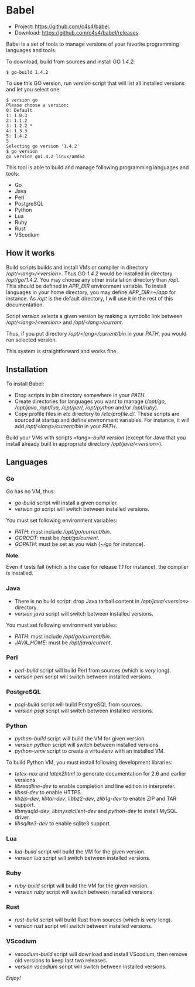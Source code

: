 # Babel

- Project: <https://github.com/c4s4/babel>.
- Download: <https://github.com/c4s4/babel/releases>.

Babel is a set of tools to manage versions of your favorite programming languages and tools.

To download, build from sources and install GO *1.4.2*:

    $ go-build 1.4.2

To use this GO version, run *version* script that will list all installed versions and let you select one:

    $ version go
    Please choose a version:
    0: Default
    1: 1.0.3
    2: 1.1.2
    3: 1.2.2 *
    4: 1.3.3
    5: 1.4.2
    5
    Selecting go version '1.4.2'
    $ go version
    go version go1.4.2 linux/amd64

This tool is able to build and manage following programming languages and tools:

- Go
- Java
- Perl
- PostgreSQL
- Python
- Lua
- Ruby
- Rust
- VScodium

## How it works

Build scripts builds and install VMs or compiler in directory */opt/&lt;lang>/&lt;version>*. Thus GO *1.4.2* would be installed in directory */opt/go/1.4.2*. You may choose any other installation directory than */opt*. This should be defined in *APP_DIR* environment variable. To install languages in your home directory, you may define *APP_DIR=~/app* for instance. As */opt* is the default directory, I will use it in the rest of this documentation.

Script *version* selects a given version by making a symbolic link between */opt/&lt;lang>/&lt;version>* and */opt/&lt;lang>/current*.

Thus, if you put directory */opt/&lt;lang>/current/bin* in your *PATH*, you would run selected version.

This system is straightforward and works fine.

## Installation

To install Babel:

- Drop scripts in *bin* directory somewhere in your *PATH*.
- Create directories for languages you want to manage (*/opt/go*, */opt/java*, */opt/lua*, */opt/perl*, */opt/python* and/or */opt/ruby*).
- Copy profile files in *etc* directory to */etc/profile.d/*. These scripts are sourced at startup and define environment variables. For instance, it will add */opt/&lt;lang>/current/bin* in your *PATH*.

Build your VMs with scripts *&lt;lang>-build version* (except for Java that you install already built in appropriate directory */opt/java/&lt;version>*).

## Languages

### Go

Go has no VM, thus:

- *go-build* script will install a given compiler.
- *version go* script will switch between installed versions.

You must set following environment variables:

- *PATH*: must include */opt/go/current/bin*.
- *GOROOT*: must be */opt/go/current*.
- *GOPATH*: must be set as you wish (*~/go* for instance).

**Note**:

Even if tests fail (which is the case for release *1.1* for instance), the compiler is installed.

### Java

- There is no build script: drop Java tarball content in */opt/java/&lt;version>* directory.
- *version java* script will switch between installed versions.

You must set following environment variables:

- *PATH*: must include */opt/go/current/bin*.
- *JAVA_HOME*: must be */opt/java/current*.

### Perl

- *perl-build* script will build Perl from sources (which is *very* long).
- *version perl* script will switch between installed versions.

### PostgreSQL

- *psql-build* script will build PostgreSQL from sources.
- *version psql* script will switch between installed versions.

### Python

- *python-build* script will build the VM for given version.
- *version python* script will switch between installed versions.
- *python-venv* script to create a virtualenv with an installed VM.

To build Python VM, you must install following development libraries:

- *tetex-nox* and *latex2html* to generate documentation for 2.6 and earlier versions.
- *libreadline-dev* to enable completion and line edition in interpreter.
- *libssl-dev* to enable HTTPS.
- *libzip-dev*, *libtar-dev*, *libbz2-dev*, *zlib1g-dev* to enable ZIP and TAR support.
- *libmysqld-dev*, *libmysqlclient-dev* and *python-dev* to install MySQL driver.
- *libsqlite3-dev* to enable sqlite3 support.

### Lua

- *lua-build* script will build the VM for the given version.
- *version lua* script will switch between installed versions.

### Ruby

- *ruby-build* script will build the VM for the given version.
- *version ruby* script will switch between installed versions.

### Rust

- *rust-build* script will build Rust from sources (which is *very* long).
- *version rust* script will switch between installed versions.

### VScodium

- *vscodium-build* script will download and install VScodium, then remove old versions to keep last two releases.
- *version vscodium* script will switch between installed versions.

*Enjoy!*
